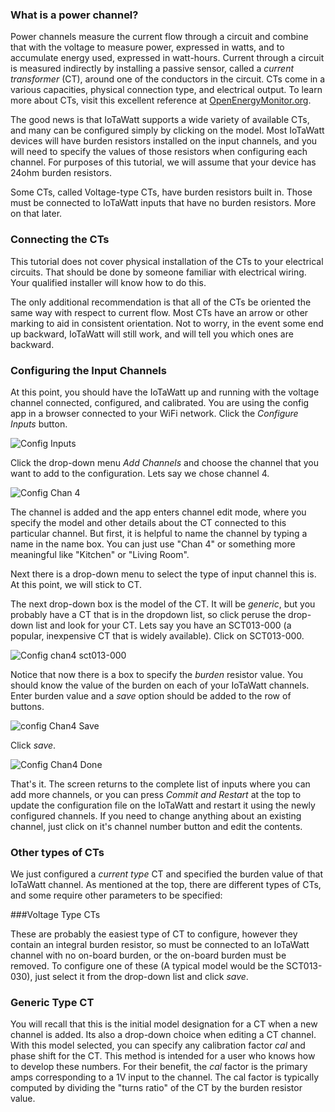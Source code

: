### What is a power channel?

Power channels measure the current flow through a circuit and combine that with the voltage to measure power, expressed in watts, and to accumulate energy used, expressed in watt-hours.  Current through a circuit is measured indirectly by installing a passive sensor, called a _current transformer_ (CT), around one of the conductors in the circuit. CTs come in a various capacities, physical connection type, and electrical output.  To learn more about CTs, visit this excellent reference at [OpenEnergyMonitor.org](https://learn.openenergymonitor.org/electricity-monitoring/ct-sensors/introduction).

The good news is that IoTaWatt supports a wide variety of available CTs, and many can be configured simply by clicking on the model.  Most IoTaWatt devices will have burden resistors installed on the input channels, and you will need to specify the values of those resistors when configuring each channel. For purposes of this tutorial, we will assume that your device has 24ohm burden resistors.

Some CTs, called Voltage-type CTs, have burden resistors built in.  Those must be connected to IoTaWatt inputs that have no burden resistors.  More on that later.

### Connecting the CTs

This tutorial does not cover physical installation of the CTs to your electrical circuits.  That should be done by someone familiar with electrical wiring.  Your qualified installer will know how to do this.

The only additional recommendation is that all of the CTs be oriented the same way with respect to current flow.  Most CTs have an arrow or other marking to aid in consistent orientation. Not to worry, in the event some end up backward, IoTaWatt will still work, and will tell you which ones are backward.

### Configuring the Input Channels

At this point, you should have the IoTaWatt up and running with the voltage channel connected, configured, and calibrated. You are using the config app in a browser connected to your WiFi network.  Click the _Configure Inputs_ button.

![Config Inputs](http://iotawatt.com/Images/config_inputs_1.gif)

Click the drop-down menu _Add Channels_ and choose the channel that you want to add to the configuration. Lets say we chose channel 4.

![Config Chan 4](http://iotawatt.com/Images/config_chan4_1.gif)

The channel is added and the app enters channel edit mode, where you specify the model and other details about the CT connected to this particular channel.  But first, it is helpful to name the channel by typing a name in the name box. You can just use "Chan 4" or something more meaningful like "Kitchen" or "Living Room".

Next there is a drop-down menu to select the type of input channel this is.  At this point, we will stick to CT.

The next drop-down box is the model of the CT.  It will be _generic_, but you probably have a CT that is in the dropdown list, so click peruse the drop-down list and look for your CT.  Lets say you have an SCT013-000 (a popular, inexpensive CT that is widely available).  Click on SCT013-000.

![Config chan4 sct013-000](http://iotawatt.com/Images/config_sct013-000_1.gif)

Notice that now there is a box to specify the _burden_ resistor value.  You should know the value of the burden on each of your IoTaWatt channels.  Enter burden value and a _save_ option should be added to the row of buttons.

![config Chan4 Save](http://iotawatt.com/Images/config_chan4_burden_1.gif)

Click _save_.

![Config Chan4 Done](http://iotawatt.com/Images/config_chan4_done_1.gif)

That's it.  The screen returns to the complete list of inputs where you can add more channels, or you can press _Commit and Restart_ at the top to update the configuration file on the IoTaWatt and restart it using the newly configured channels. If you need to change anything about an existing channel, just click on it's channel number button and edit the contents.

### Other types of CTs

We just configured a _current type_ CT and specified the burden value of that IoTaWatt channel.  As mentioned at the top, there are different types of CTs, and some require other parameters to be specified:

###Voltage Type CTs

These are probably the easiest type of CT to configure, however they contain an integral burden resistor, so must be connected to an IoTaWatt channel with no on-board burden, or the on-board burden must be removed.  To configure one of these (A typical model would be the SCT013-030), just select it from the drop-down list and click _save_.

### Generic Type CT

You will recall that this is the initial model designation for a CT when a new channel is added.  Its also a drop-down choice when editing a CT channel.  With this model selected, you can specify any calibration factor _cal_ and phase shift for the CT.  This method is intended for a user who knows how to develop these numbers.  For their benefit, the _cal_ factor is the primary amps corresponding to a 1V input to the channel.  The cal factor is typically computed by dividing the "turns ratio" of the CT by the burden resistor value.

